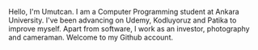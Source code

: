 Hello, I'm Umutcan. I am a Computer Programming student at Ankara University. 
I've been advancing on Udemy, Kodluyoruz and Patika to improve myself. 
Apart from software, I work as an investor, photography and cameraman. 
Welcome to my Github account. 
